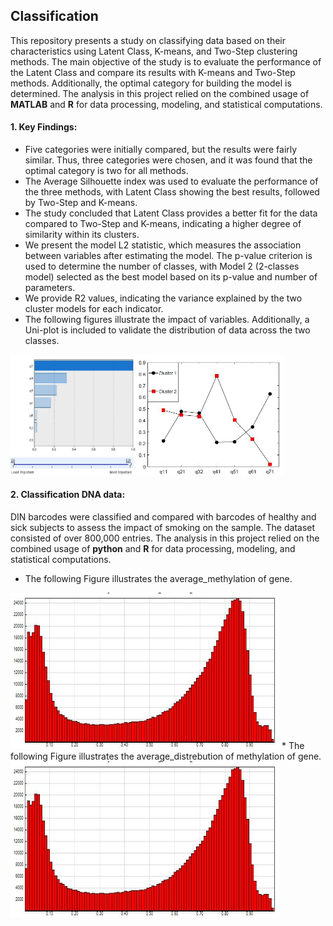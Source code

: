## Classification
This repository presents a study on classifying data based on their characteristics using Latent Class, K-means, and Two-Step clustering methods. The main objective of the study is to evaluate the performance of the Latent Class and compare its results with K-means and Two-Step methods. Additionally, the optimal category for building the model is determined. The analysis in this project relied on the combined usage of __MATLAB__ and **R** for data processing, modeling, and statistical computations.
#### 1. Key Findings:
* Five categories were initially compared, but the results were fairly similar. Thus, three categories were chosen, and it was found that the optimal category is two for all methods.
* The Average Silhouette index was used to evaluate the performance of the three methods, with Latent Class showing the best results, followed by Two-Step and K-means.
* The study concluded that Latent Class provides a better fit for the data compared to Two-Step and K-means, indicating a higher degree of similarity within its clusters.
* We present the model L2 statistic, which measures the association between variables after estimating the model. The p-value criterion is used to determine the number of classes, with Model 2 (2-classes model) selected as the best model based on its p-value and number of parameters.
* We provide R2 values, indicating the variance explained by the two cluster models for each indicator. 
* The following figures illustrate the impact of variables. Additionally, a Uni-plot is included to validate the distribution of data across the two classes.
<div style="display: flex;">
  <img src="https://github.com/AmenahALn/Classification/blob/main/variables.JPG" alt="First Image" style="width: 40%;">
  <img src="https://github.com/AmenahALn/Classification/blob/main/class.JPG" alt="Second Image" style="width: 47%;">
</div>

#### 2. Classification DNA data:
DIN barcodes were classified and compared with barcodes of healthy and sick subjects to assess the impact of smoking on the sample. The dataset consisted of over 800,000 entries. The analysis in this project relied on the combined usage of __python__ and **R** for data processing, modeling, and statistical computations.
* The following Figure illustrates the average_methylation of gene.
<img src="https://github.com/AmenahALn/Classification/blob/main/Average_methylation.JPG" alt="Image" width="430" height="250">
* The following Figure illustrates the average_distrebution of methylation of gene.
<img src="https://github.com/AmenahALn/Classification/blob/main/Average_methylation.JPG" alt="Image" width="430" height="250">
